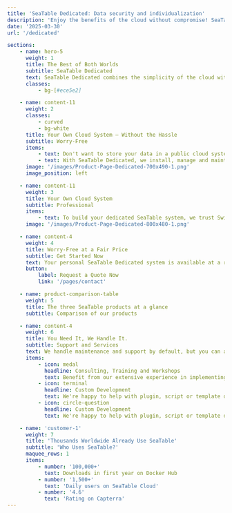 ```yaml
---
title: 'SeaTable Dedicated: Data security and individualization'
description: 'Enjoy the benefits of the cloud without compromise! SeaTable Dedicated offers its own system with full data control and maintenance.'
date: '2025-03-30'
url: '/dedicated'

sections:
    - name: hero-5
      weight: 1
      title: The Best of Both Worlds
      subtitle: SeaTable Dedicated
      text: SeaTable Dedicated combines the simplicity of the cloud with the flexibility of a self-hosted system. We'll naturally handle maintenance and support.
      classes:
          - bg-[#ece5e2]

    - name: content-11
      weight: 2
      classes:
          - curved
          - bg-white
      title: Your Own Cloud System – Without the Hassle
      subtitle: Worry-Free
      items:
          - text: Don't want to store your data in a public cloud system or need higher API limits, but don't want to operate your own system? A dedicated SeaTable system is your solution.
          - text: With SeaTable Dedicated, we install, manage and maintain your personal SeaTable server. You choose the URL, logo, colors and templates. We'll also help you connect your system with business authentication like SAML or OAuth.
      image: '/images/Product-Page-Dedicated-700x490-1.png'
      image_position: left

    - name: content-11
      weight: 3
      title: Your Own Cloud System
      subtitle: Professional
      items:
          - text: To build your dedicated SeaTable system, we trust Swiss provider Exoscale - the same infrastructure we use for our own cloud. You benefit from secure German data centers, lightning-fast S3 object storage, and established backup processes.
      image: '/images/Product-Page-Dedicated-800x480-1.png'

    - name: content-4
      weight: 4
      title: Worry-Free at a Fair Price
      subtitle: Get Started Now
      text: Your personal SeaTable Dedicated system is available at a reasonable price. For 100+ licenses, we'll gladly create a custom quote.
      button:
          label: Request a Quote Now
          link: '/pages/contact'

    - name: product-comparison-table
      weight: 5
      title: The three SeaTable products at a glance
      subtitle: Comparison of our products

    - name: content-4
      weight: 6
      title: You Need It, We Handle It.
      subtitle: Support and Services
      text: We handle maintenance and support by default, but you can also take advantage of our additional services.
      items:
          - icon: medal
            headline: Consulting, Training and Workshops
            text: Benefit from our extensive experience in implementing SeaTable.
          - icon: terminal
            headline: Custom Development
            text: We're happy to help with plugin, script or template development.
          - icon: circle-question
            headline: Custom Development
            text: We're happy to help with plugin, script or template development.

    - name: 'customer-1'
      weight: 7
      title: 'Thousands Worldwide Already Use SeaTable'
      subtitle: 'Who Uses SeaTable?'
      maquee_rows: 1
      items:
          - number: '100,000+'
            text: Downloads in first year on Docker Hub
          - number: '1,500+'
            text: 'Daily users on SeaTable Cloud'
          - number: '4.6'
            text: 'Rating on Capterra'
---
```


